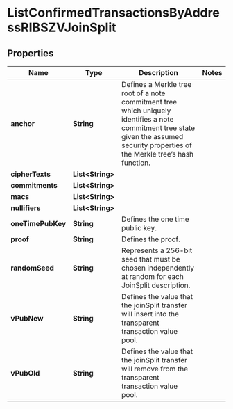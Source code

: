 

# ListConfirmedTransactionsByAddressRIBSZVJoinSplit


## Properties

Name | Type | Description | Notes
------------ | ------------- | ------------- | -------------
**anchor** | **String** | Defines a Merkle tree root of a note commitment tree which uniquely identifies a note commitment tree state given the assumed security properties of the Merkle tree’s  hash function. | 
**cipherTexts** | **List&lt;String&gt;** |  | 
**commitments** | **List&lt;String&gt;** |  | 
**macs** | **List&lt;String&gt;** |  | 
**nullifiers** | **List&lt;String&gt;** |  | 
**oneTimePubKey** | **String** | Defines the one time public key. | 
**proof** | **String** | Defines the proof. | 
**randomSeed** | **String** | Represents a 256-bit seed that must be chosen independently at random for each JoinSplit description. | 
**vPubNew** | **String** | Defines the value that the joinSplit transfer will insert into the transparent transaction value pool. | 
**vPubOld** | **String** | Defines the value that the joinSplit transfer will remove from the transparent transaction value pool. | 



